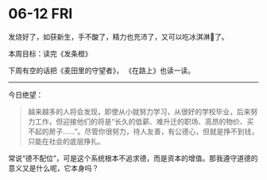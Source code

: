 # 06-12 FRI

发烧好了，如获新生，手不酸了，精力也充沛了，又可以吃冰淇淋🍦了。

本周目标：读完《发条橙》

下周有空的话把《麦田里的守望者》， 《在路上》也读一读。

---



今日绝望：

> 越来越多的人将会发现，即使从小就努力学习，从很好的学校毕业，后来努力工作，但迎接他们的将是“长久的低薪、难升迁的职场、高昂的物价、买不起的房子……”。尽管你很努力，待人友善，有公德心，但就是挣不到钱，只能在社会的底层挣扎。

常说“德不配位”，可是这个系统根本不追求德，而是资本的增值。那我遵守道德的意义又是什么呢，它本身吗？